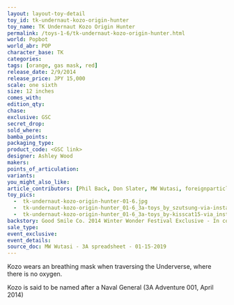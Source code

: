 ```yaml
---
layout: layout-toy-detail 
toy_id: tk-undernaut-kozo-origin-hunter
toy_name: TK Undernaut Kozo Origin Hunter
permalink: /toys-1-6/tk-undernaut-kozo-origin-hunter.html
world: Popbot
world_abr: POP
character_base: TK
categories:
tags: [orange, gas mask, red]
release_date: 2/9/2014
release_price: JPY 15,000 
scale: one sixth
size: 12 inches
comes_with: 
edition_qty: 
chase: 
exclusive: GSC
secret_drop: 
sold_where: 
bamba_points: 
packaging_type: 
product_code: <GSC link>
designer: Ashley Wood
makers: 
points_of_articulation: 
variants: 
you_might_also_like: 
article_contributors: [Phil Back, Don Slater, MW Wutasi, foreignparticle, szutsung, kisscat15]
toy_pics: 
  -  tk-undernaut-kozo-origin-hunter-01-6.jpg
  -  tk-undernaut-kozo-origin-hunter_01-6_3a-toys_by_szutsung-via-instagram.jpg
  -  tk-undernaut-kozo-origin-hunter_01-6_3a-toys_by-kisscat15-via_instagram.jpg
backstory: Good Smile Co. 2014 Winter Wonder Festival Exclusive - In collaboration with Goodsmile, this figure was the first time outside of Bambaland, that Ash pitched it to fans as a sketch, with no toy photos included.
sale_type: 
event_exclusive: 
event_details: 
source_doc: MW Wutasi - 3A spreadsheet - 01-15-2019
---
```

Kozo wears an breathing mask when traversing the Underverse, where there is no oxygen. 

Kozo is said to be named after a Naval General (3A Adventure 001, April 2014)

